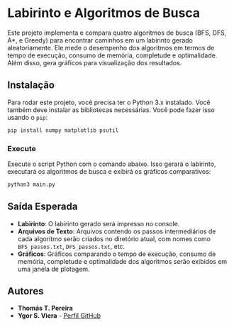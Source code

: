 # Labirinto e Algoritmos de Busca

Este projeto implementa e compara quatro algoritmos de busca (BFS, DFS, A*, e Greedy) para encontrar caminhos em um labirinto gerado aleatoriamente. Ele mede o desempenho dos algoritmos em termos de tempo de execução, consumo de memória, completude e optimalidade. Além disso, gera gráficos para visualização dos resultados.

## Instalação

Para rodar este projeto, você precisa ter o Python 3.x instalado. Você também deve instalar as bibliotecas necessárias. Você pode fazer isso usando o `pip`:

```bash
pip install numpy matplotlib psutil
```

### Execute 
Execute o script Python com o comando abaixo. Isso gerará o labirinto, executará os algoritmos de busca e exibirá os gráficos comparativos:
```bash
python3 main.py
```

## Saída Esperada

- **Labirinto**: O labirinto gerado será impresso no console.
- **Arquivos de Texto**: Arquivos contendo os passos intermediários de cada algoritmo serão criados no diretório atual, com nomes como `BFS_passos.txt`, `DFS_passos.txt`, etc.
- **Gráficos**: Gráficos comparando o tempo de execução, consumo de memória, completude e optimalidade dos algoritmos serão exibidos em uma janela de plotagem.



## Autores

- **Thomás T. Pereira**
- **Ygor S. Viera** - [Perfil GitHub](https://github.com/eplaie)

